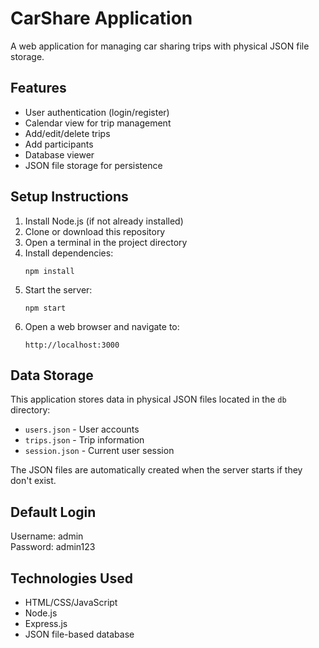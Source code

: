 # CarShare Application

A web application for managing car sharing trips with physical JSON file storage.

## Features

- User authentication (login/register)
- Calendar view for trip management
- Add/edit/delete trips
- Add participants
- Database viewer
- JSON file storage for persistence

## Setup Instructions

1. Install Node.js (if not already installed)
2. Clone or download this repository
3. Open a terminal in the project directory
4. Install dependencies:
   ```
   npm install
   ```
5. Start the server:
   ```
   npm start
   ```
6. Open a web browser and navigate to:
   ```
   http://localhost:3000
   ```

## Data Storage

This application stores data in physical JSON files located in the `db` directory:

- `users.json` - User accounts
- `trips.json` - Trip information
- `session.json` - Current user session

The JSON files are automatically created when the server starts if they don't exist.

## Default Login

Username: admin  
Password: admin123

## Technologies Used

- HTML/CSS/JavaScript
- Node.js
- Express.js
- JSON file-based database
